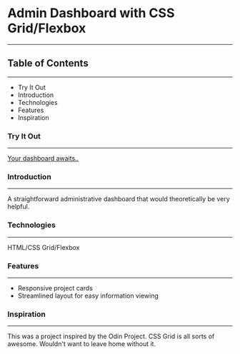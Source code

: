 # Admin Dashboard with CSS Grid/Flexbox
---

## Table of Contents
---
* Try It Out
* Introduction
* Technologies 
* Features 
* Inspiration

### Try It Out
---
[Your dashboard awaits..](https://j-winston.github.io/Admin-Dashboard/)

### Introduction 
---
A straightforward administrative dashboard that would theoretically be very helpful. 

### Technologies 
---
HTML/CSS Grid/Flexbox

### Features 
---
* Responsive project cards
* Streamlined layout for easy information viewing

### Inspiration 
---
This was a project inspired by the Odin Project. CSS Grid is all sorts of awesome. Wouldn't want to leave home without it. 

